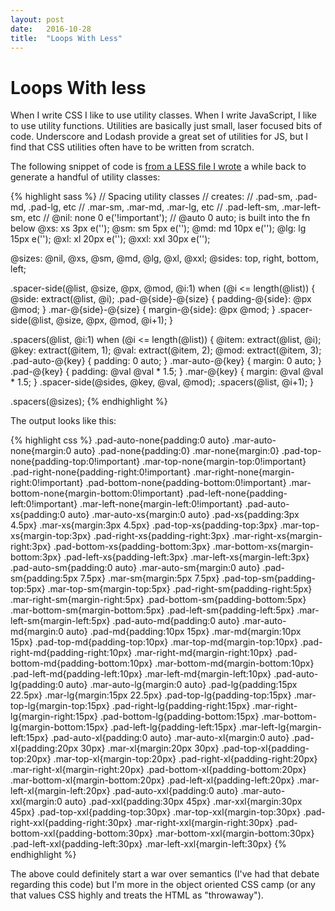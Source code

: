 ```yaml
---
layout: post
date:   2016-10-28
title:  "Loops With Less"
---
```


# Loops With less

When I write CSS I like to use utility classes.  When I write
JavaScript, I like to use utility functions.  Utilities are basically
just small, laser focused bits of code.  Underscore and Lodash
provide a great set of utilities for JS, but I find that CSS utilities
often have to be written from scratch.

The following snippet of code is [from a LESS file I wrote](https://github.com/openshift/origin-web-console/commit/b8751aa771d6cc200bb5b2009278dad4cc615f60) a while back
to generate a handful of utility classes:

{% highlight sass %}
// Spacing utility classes
// creates:
//  .pad-sm, .pad-md, .pad-lg, etc
//  .mar-sm, .mar-md, .mar-lg, etc
//  .pad-left-sm, .mar-left-sm, etc
//
@nil: none 0 e('!important');
// @auto 0 auto; is built into the fn below
@xs: xs 3px e('');
@sm: sm 5px e('');
@md: md 10px e('');
@lg: lg 15px e('');
@xl: xl 20px e('');
@xxl: xxl 30px e('');

@sizes: @nil, @xs, @sm, @md, @lg, @xl, @xxl;
@sides: top, right, bottom, left;

.spacer-side(@list, @size, @px, @mod, @i:1) when (@i <= length(@list)) {
  @side: extract(@list, @i);
  .pad-@{side}-@{size} {
    padding-@{side}: @px @mod;
  }
  .mar-@{side}-@{size} {
    margin-@{side}: @px @mod;
  }
  .spacer-side(@list, @size, @px, @mod, @i+1);
}

.spacers(@list, @i:1) when (@i <= length(@list)) {
  @item: extract(@list, @i);
  @key: extract(@item, 1);
  @val: extract(@item, 2);
  @mod: extract(@item, 3);
  .pad-auto-@{key} {
    padding: 0 auto;
  }
  .mar-auto-@{key} {
    margin: 0 auto;
  }
  .pad-@{key} {
    padding: @val @val * 1.5;
  }
  .mar-@{key} {
    margin: @val @val * 1.5;
  }
  .spacer-side(@sides, @key, @val, @mod);
  .spacers(@list, @i+1);
}

.spacers(@sizes);
{% endhighlight %}

The output looks like this:

{% highlight css %}
.pad-auto-none{padding:0 auto}
.mar-auto-none{margin:0 auto}
.pad-none{padding:0}
.mar-none{margin:0}
.pad-top-none{padding-top:0!important}
.mar-top-none{margin-top:0!important}
.pad-right-none{padding-right:0!important}
.mar-right-none{margin-right:0!important}
.pad-bottom-none{padding-bottom:0!important}
.mar-bottom-none{margin-bottom:0!important}
.pad-left-none{padding-left:0!important}
.mar-left-none{margin-left:0!important}
.pad-auto-xs{padding:0 auto}
.mar-auto-xs{margin:0 auto}
.pad-xs{padding:3px 4.5px}
.mar-xs{margin:3px 4.5px}
.pad-top-xs{padding-top:3px}
.mar-top-xs{margin-top:3px}
.pad-right-xs{padding-right:3px}
.mar-right-xs{margin-right:3px}
.pad-bottom-xs{padding-bottom:3px}
.mar-bottom-xs{margin-bottom:3px}
.pad-left-xs{padding-left:3px}
.mar-left-xs{margin-left:3px}
.pad-auto-sm{padding:0 auto}
.mar-auto-sm{margin:0 auto}
.pad-sm{padding:5px 7.5px}
.mar-sm{margin:5px 7.5px}
.pad-top-sm{padding-top:5px}
.mar-top-sm{margin-top:5px}
.pad-right-sm{padding-right:5px}
.mar-right-sm{margin-right:5px}
.pad-bottom-sm{padding-bottom:5px}
.mar-bottom-sm{margin-bottom:5px}
.pad-left-sm{padding-left:5px}
.mar-left-sm{margin-left:5px}
.pad-auto-md{padding:0 auto}
.mar-auto-md{margin:0 auto}
.pad-md{padding:10px 15px}
.mar-md{margin:10px 15px}
.pad-top-md{padding-top:10px}
.mar-top-md{margin-top:10px}
.pad-right-md{padding-right:10px}
.mar-right-md{margin-right:10px}
.pad-bottom-md{padding-bottom:10px}
.mar-bottom-md{margin-bottom:10px}
.pad-left-md{padding-left:10px}
.mar-left-md{margin-left:10px}
.pad-auto-lg{padding:0 auto}
.mar-auto-lg{margin:0 auto}
.pad-lg{padding:15px 22.5px}
.mar-lg{margin:15px 22.5px}
.pad-top-lg{padding-top:15px}
.mar-top-lg{margin-top:15px}
.pad-right-lg{padding-right:15px}
.mar-right-lg{margin-right:15px}
.pad-bottom-lg{padding-bottom:15px}
.mar-bottom-lg{margin-bottom:15px}
.pad-left-lg{padding-left:15px}
.mar-left-lg{margin-left:15px}
.pad-auto-xl{padding:0 auto}
.mar-auto-xl{margin:0 auto}
.pad-xl{padding:20px 30px}
.mar-xl{margin:20px 30px}
.pad-top-xl{padding-top:20px}
.mar-top-xl{margin-top:20px}
.pad-right-xl{padding-right:20px}
.mar-right-xl{margin-right:20px}
.pad-bottom-xl{padding-bottom:20px}
.mar-bottom-xl{margin-bottom:20px}
.pad-left-xl{padding-left:20px}
.mar-left-xl{margin-left:20px}
.pad-auto-xxl{padding:0 auto}
.mar-auto-xxl{margin:0 auto}
.pad-xxl{padding:30px 45px}
.mar-xxl{margin:30px 45px}
.pad-top-xxl{padding-top:30px}
.mar-top-xxl{margin-top:30px}
.pad-right-xxl{padding-right:30px}
.mar-right-xxl{margin-right:30px}
.pad-bottom-xxl{padding-bottom:30px}
.mar-bottom-xxl{margin-bottom:30px}
.pad-left-xxl{padding-left:30px}
.mar-left-xxl{margin-left:30px}
{% endhighlight %}

The above could definitely start a war over semantics (I've had that
debate regarding this code) but I'm more in the object oriented CSS
camp (or any that values CSS highly and treats the HTML as "throwaway").
